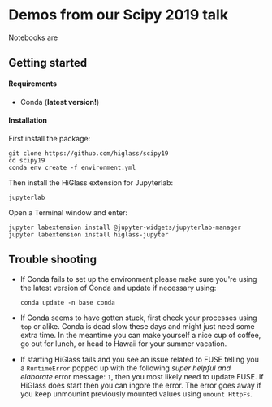 # Demos from our Scipy 2019 talk

Notebooks are 

## Getting started

#### Requirements

- Conda (**latest version!**)

#### Installation

First install the package:

```
git clone https://github.com/higlass/scipy19
cd scipy19
conda env create -f environment.yml
```

Then install the HiGlass extension for Jupyterlab:

```
jupyterlab
```

Open a Terminal window and enter:

```
jupyter labextension install @jupyter-widgets/jupyterlab-manager
jupyter labextension install higlass-jupyter
```

## Trouble shooting

- If Conda fails to set up the environment please make sure you're using the latest version of Conda and update if necessary using:

   ```
   conda update -n base conda
   ```

- If Conda seems to have gotten stuck, first check your processes using `top` or alike. Conda is dead slow these days and might just need some extra time. In the meantime you can make yourself a nice cup of coffee, go out for lunch, or head to Hawaii for your summer vacation.

- If starting HiGlass fails and you see an issue related to FUSE telling you a `RuntimeError` popped up with the following _super helpful and elaborate_ error message: `1`, then you most likely need to update FUSE. If HiGlass does start then you can ingore the error. The error goes away if you keep unmounint previously mounted values using `umount HttpFs`.
